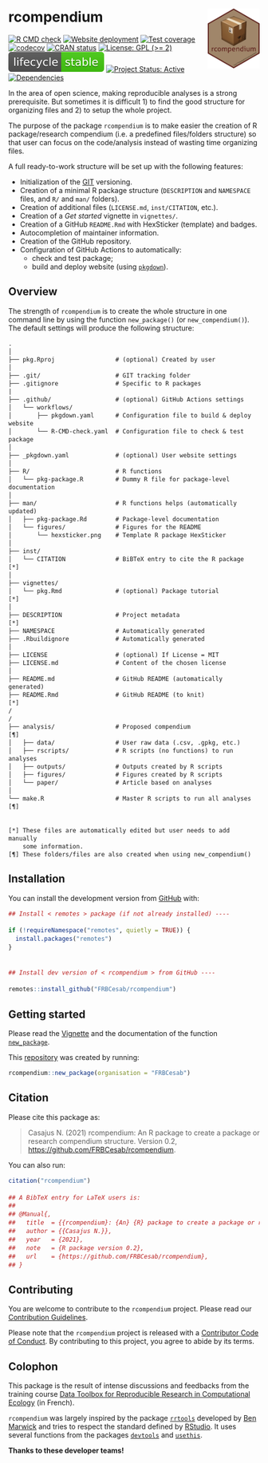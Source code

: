 
# rcompendium <img src="man/figures/hexsticker.png" height="120" align="right"/>

<!-- badges: start -->

[![R CMD
check](https://github.com/FRBCesab/rcompendium/actions/workflows/R-CMD-check.yaml/badge.svg)](https://github.com/FRBCesab/rcompendium/actions/workflows/R-CMD-check.yaml)
[![Website
deployment](https://github.com/FRBCesab/rcompendium/actions/workflows/pkgdown.yaml/badge.svg)](https://github.com/FRBCesab/rcompendium/actions/workflows/pkgdown.yaml)
[![Test
coverage](https://github.com/FRBCesab/rcompendium/actions/workflows/test-coverage.yaml/badge.svg)](https://github.com/FRBCesab/rcompendium/actions/workflows/test-coverage.yaml)
[![codecov](https://codecov.io/gh/FRBCesab/rcompendium/branch/main/graph/badge.svg)](https://codecov.io/gh/FRBCesab/rcompendium)
[![CRAN
status](https://www.r-pkg.org/badges/version/rcompendium)](https://CRAN.R-project.org/package=rcompendium)
[![License: GPL (&gt;=
2)](https://img.shields.io/badge/License-GPL%20%28%3E%3D%202%29-blue.svg)](https://choosealicense.com/licenses/gpl-2.0)
[![LifeCycle](man/figures/lifecycle/lifecycle-stable.svg)](https://lifecycle.r-lib.org/articles/stages.html#stable)
[![Project Status:
Active](https://www.repostatus.org/badges/latest/active.svg)](https://www.repostatus.org/#active)
[![Dependencies](https://img.shields.io/badge/dependencies-14/80-red?style=flat)](#)
<!-- badges: end -->

In the area of open science, making reproducible analyses is a strong
prerequisite. But sometimes it is difficult 1) to find the good
structure for organizing files and 2) to setup the whole project.

The purpose of the package `rcompendium` is to make easier the creation
of R package/research compendium (i.e. a predefined files/folders
structure) so that user can focus on the code/analysis instead of
wasting time organizing files.

A full ready-to-work structure will be set up with the following
features:

-   Initialization of the [GIT](https://git-scm.com/) versioning.
-   Creation of a minimal R package structure (`DESCRIPTION` and
    `NAMESPACE` files, and `R/` and `man/` folders).
-   Creation of additional files (`LICENSE.md`, `inst/CITATION`, etc.).
-   Creation of a *Get started* vignette in `vignettes/`.
-   Creation of a GitHub `README.Rmd` with HexSticker (template) and
    badges.
-   Autocompletion of maintainer information.
-   Creation of the GitHub repository.
-   Configuration of GitHub Actions to automatically:
    -   check and test package;
    -   build and deploy website (using
        [`pkgdown`](https://pkgdown.r-lib.org/)).

## Overview

The strength of `rcompendium` is to create the whole structure in one
command line by using the function `new_package()` (or
`new_compendium()`). The default settings will produce the following
structure:

    .
    │
    ├── pkg.Rproj                 # (optional) Created by user 
    │
    ├── .git/                     # GIT tracking folder
    ├── .gitignore                # Specific to R packages
    |
    ├── .github/                  # (optional) GitHub Actions settings
    │   └── workflows/
    │       ├── pkgdown.yaml      # Configuration file to build & deploy website
    │       └── R-CMD-check.yaml  # Configuration file to check & test package
    │
    ├── _pkgdown.yaml             # (optional) User website settings
    │
    ├── R/                        # R functions
    │   └── pkg-package.R         # Dummy R file for package-level documentation
    │
    ├── man/                      # R functions helps (automatically updated)
    │   ├── pkg-package.Rd        # Package-level documentation
    │   └── figures/              # Figures for the README 
    │       └── hexsticker.png    # Template R package HexSticker
    │
    ├── inst/
    │   └── CITATION              # BiBTeX entry to cite the R package       [*]
    │
    ├── vignettes/
    │   └── pkg.Rmd               # (optional) Package tutorial              [*]
    │
    ├── DESCRIPTION               # Project metadata                         [*]
    ├── NAMESPACE                 # Automatically generated
    ├── .Rbuildignore             # Automatically generated
    │
    ├── LICENSE                   # (optional) If License = MIT
    ├── LICENSE.md                # Content of the chosen license
    │
    ├── README.md                 # GitHub README (automatically generated)
    ├── README.Rmd                # GitHub README (to knit)                  [*]
    /
    /
    ├── analysis/                 # Proposed compendium                      [¶]
    │   ├── data/                 # User raw data (.csv, .gpkg, etc.)
    │   ├── rscripts/             # R scripts (no functions) to run analyses
    │   ├── outputs/              # Outputs created by R scripts
    │   ├── figures/              # Figures created by R scripts
    │   └── paper/                # Article based on analyses
    │
    └── make.R                    # Master R scripts to run all analyses     [¶]


    [*] These files are automatically edited but user needs to add manually 
        some information.
    [¶] These folders/files are also created when using new_compendium()

## Installation

You can install the development version from
[GitHub](https://github.com/) with:

``` r
## Install < remotes > package (if not already installed) ----

if (!requireNamespace("remotes", quietly = TRUE)) {
  install.packages("remotes")
}


## Install dev version of < rcompendium > from GitHub ----

remotes::install_github("FRBCesab/rcompendium")
```

## Getting started

Please read the
[Vignette](https://frbcesab.github.io/rcompendium/articles/rcompendium.html)
and the documentation of the function
[`new_package`](https://frbcesab.github.io/rcompendium/reference/new_package.html).

This [repository](https://github.com/FRBCesab/pkgtest) was created by
running:

``` r
rcompendium::new_package(organisation = "FRBCesab")
```

## Citation

Please cite this package as:

> Casajus N. (2021) rcompendium: An R package to create a package or
> research compendium structure. Version 0.2,
> <https://github.com/FRBCesab/rcompendium>.

You can also run:

``` r
citation("rcompendium")

## A BibTeX entry for LaTeX users is:
## 
## @Manual{,
##   title  = {{rcompendium}: {An} {R} package to create a package or research compendium structure},
##   author = {{Casajus N.}},
##   year   = {2021},
##   note   = {R package version 0.2},
##   url    = {https://github.com/FRBCesab/rcompendium},
## }
```

## Contributing

You are welcome to contribute to the `rcompendium` project. Please read
our [Contribution
Guidelines](https://frbcesab.github.io/rcompendium/CONTRIBUTING.html).

Please note that the `rcompendium` project is released with a
[Contributor Code of
Conduct](https://frbcesab.github.io/rcompendium/CODE_OF_CONDUCT.html).
By contributing to this project, you agree to abide by its terms.

## Colophon

This package is the result of intense discussions and feedbacks from the
training course [Data Toolbox for Reproducible Research in Computational
Ecology](https://github.com/FRBCesab/datatoolbox) (in French).

`rcompendium` was largely inspired by the package
[`rrtools`](https://github.com/benmarwick/rrtools) developed by [Ben
Marwick](https://github.com/benmarwick) and tries to respect the
standard defined by [RStudio](https://rstudio.com/). It uses several
functions from the packages [`devtools`](https://devtools.r-lib.org/)
and [`usethis`](https://usethis.r-lib.org/).

**Thanks to these developer teams!**
